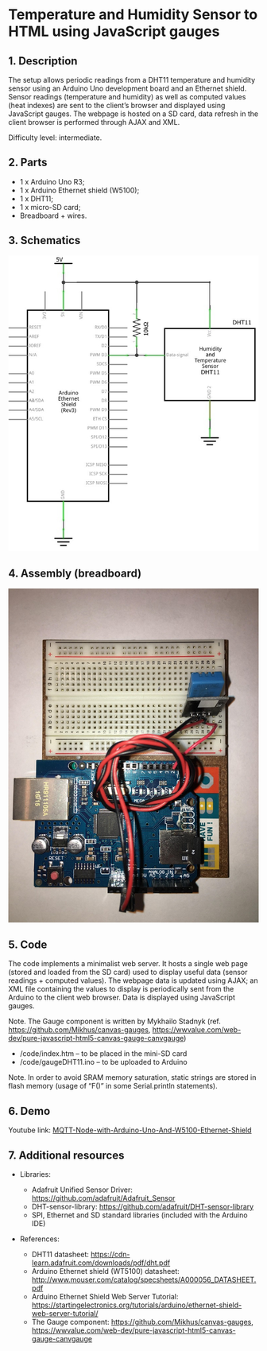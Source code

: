 # Temperature and Humidity Sensor to HTML using JavaScript gauges

## 1. Description

The setup allows periodic readings from a DHT11 temperature and humidity sensor using an Arduino Uno development board and an Ethernet shield. Sensor readings (temperature and humidity) as well as computed values (heat indexes) are sent to the client’s browser and displayed using JavaScript gauges. The webpage is hosted on a SD card, data refresh in the client browser is performed through AJAX and XML.

Difficulty level: intermediate.

## 2. Parts

* 1 x Arduino Uno R3;
* 1 x Arduino Ethernet shield (W5100);
* 1 x DHT11;
* 1 x micro-SD card;
* Breadboard + wires.

## 3. Schematics

![Temperature and Humidity Sensor to HTML using JavaScript gauges schem!](/diagrams/schem.jpg "Temperature and Humidity Sensor to HTML using JavaScript gauges schem")

## 4. Assembly (breadboard)

![Temperature and Humidity Sensor to HTML using JavaScript gauges bboard!](/diagrams/bboard.jpg "Temperature and Humidity Sensor to HTML using JavaScript gauges bboard")

## 5. Code

The code implements a minimalist web server. It hosts a single web page (stored and loaded from the SD card) used to display useful data (sensor readings + computed values). The webpage data is updated using AJAX; an XML file containing the values to display is periodically sent from the Arduino to the client web browser. Data is displayed using JavaScript gauges.

Note. The Gauge component is written by Mykhailo Stadnyk (ref. https://github.com/Mikhus/canvas-gauges, https://wwvalue.com/web-dev/pure-javascript-html5-canvas-gauge-canvgauge)

* /code/index.htm – to be placed in the mini-SD card
* /code/gaugeDHT11.ino – to be uploaded to Arduino

Note. In order to avoid SRAM memory saturation, static strings are stored  in flash memory (usage of “F()” in some Serial.println statements).

## 6. Demo

Youtube link:  [MQTT-Node-with-Arduino-Uno-And-W5100-Ethernet-Shield](https://www.youtube.com/watch?v=4xpr895dyb4)

## 7. Additional resources

* Libraries:
    * Adafruit Unified Sensor Driver:
    https://github.com/adafruit/Adafruit_Sensor
    * DHT-sensor-library:
    https://github.com/adafruit/DHT-sensor-library
    * SPI, Ethernet and SD standard libraries (included with the Arduino IDE)

* References:
    * DHT11 datasheet: https://cdn-learn.adafruit.com/downloads/pdf/dht.pdf
    * Arduino Ethernet shield (WT5100) datasheet:
    http://www.mouser.com/catalog/specsheets/A000056_DATASHEET.pdf
    * Arduino Ethernet Shield Web Server Tutorial:
    https://startingelectronics.org/tutorials/arduino/ethernet-shield-web-server-tutorial/
    * The Gauge component: https://github.com/Mikhus/canvas-gauges, https://wwvalue.com/web-dev/pure-javascript-html5-canvas-gauge-canvgauge